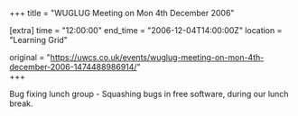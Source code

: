 +++
title = "WUGLUG Meeting on Mon 4th December 2006"

[extra]
time = "12:00:00"
end_time = "2006-12-04T14:00:00Z"
location = "Learning Grid"

original = "https://uwcs.co.uk/events/wuglug-meeting-on-mon-4th-december-2006-1474488986914/"    
+++

Bug fixing lunch group - Squashing bugs in free software, during our lunch break.

